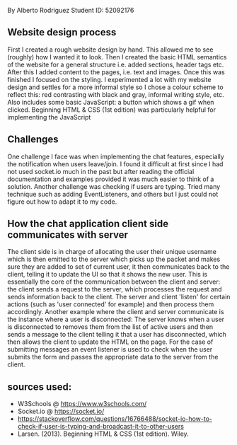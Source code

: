 By Alberto Rodriguez
Student ID: 52092176

## Website design process

First I created a rough website design by hand. This allowed me to see (roughly) how I wanted it to look.
Then I created the basic HTML semantics of the website for a general structure i.e. added sections, header tags etc.
After this I added content to the pages, i.e. text and images. Once this was finished I focused on the styling. I experimented
a lot with my website design and settles for a more informal style so I chose a colour scheme to reflect this: 
red contrasting with black and gray, informal writing style, etc.
Also includes some basic JavaScript: a button which shows a gif when clicked. Beginning HTML & CSS (1st edition) was particularly helpful for implementing the JavaScript

## Challenges

One challenge I face was when implementing the chat features, especially the notification when users leave/join. 
I found it difficult at first since I had not used socket.io much in the past but after reading the official documentation and examples provided
it was much easier to think of a solution. 
Another challenge was checking if users are typing. Tried many technique such as adding EventListeners, and others but I just
could not figure out how to adapt it to my code.

## How the chat application client side communicates with server

The client side is in charge of allocating the user their unique username which is then emitted to the 
server which picks up the packet and makes sure they are added to set of current user, it then 
communicates back to the client, telling it to update the UI so that it shows the new user. This is essentially the core of the 
communication between the client and server: the client sends a request to the server, which processes the request and sends information back to the client.
The server and client 'listen' for certain actions (such as 'user connected' for example) and then process them accordingly.
Another example where the client and server communicate is the instance where a user is disconnected: The server knows when a user is disconnected to removes them
from the list of active users and then sends a message to the client telling it that a user has disconnected, which then allows the client to 
update the HTML on the page. For the case of submitting messages an event listener is used to check when the user submits 
the form and passes the appropriate data to the server from the client.

## sources used:
- W3Schools @ https://www.w3schools.com/
- Socket.io @ https://socket.io/
- https://stackoverflow.com/questions/16766488/socket-io-how-to-check-if-user-is-typing-and-broadcast-it-to-other-users
- Larsen. (2013). Beginning HTML & CSS (1st edition). Wiley.

